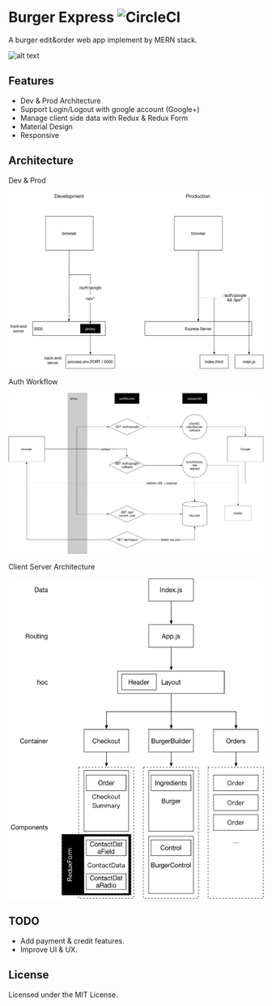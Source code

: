# Burger Express ![CircleCI](https://img.shields.io/circleci/project/github/RedSparr0w/node-csgo-parser.svg?style=flat-square)

A burger edit&order web app implement by MERN stack.

![alt text](https://s1.gifyu.com/images/burger-express-pro.gif)

## Features

* Dev & Prod Architecture
* Support Login/Logout with google account (Google+)
* Manage client side data with Redux & Redux Form
* Material Design
* Responsive

## Architecture

Dev & Prod

<img src="./screenshots/Dev & Prod.jpg" alt="Auth"
       width="654" >

Auth Workflow

<img src="./screenshots/Auth.jpg" alt="Auth"
       width="654" >

Client Server Architecture

<img src="./screenshots/Client Server Architecture.jpg" alt="Auth"
       width="654" >

## TODO

* Add payment & credit features.
* Improve UI & UX.

## License

Licensed under the MIT License.
